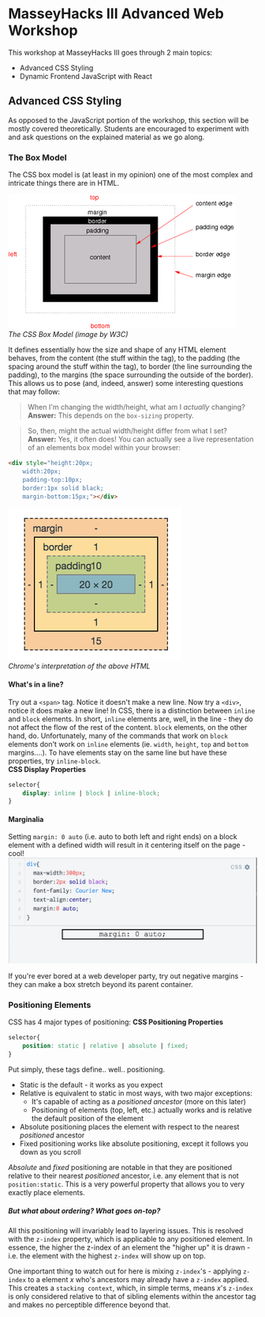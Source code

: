 # MasseyHacks III Advanced Web Workshop

This workshop at MasseyHacks III goes through 2 main topics:
- Advanced CSS Styling
- Dynamic Frontend JavaScript with React

## Advanced CSS Styling
As opposed to the JavaScript portion of the workshop, this section will be mostly covered theoretically. Students are encouraged to experiment with and ask questions on the explained material as we go along.

### The Box Model
The CSS box model is (at least in my opinion) one of the most complex and intricate things there are in HTML. 

![The CSS Box Model (image by W3C)](document-resources/box.png)<br/>
*The CSS Box Model (image by W3C)*

It defines essentially how the size and shape of any HTML element behaves, from the content (the stuff within the tag), to the padding (the spacing around the stuff within the tag), to border (the line surrounding the padding), to the margins (the space surrounding the outside of the border). This allows us to pose (and, indeed, answer) some interesting questions that may follow:

> When I'm changing the width/height, what am I *actually* changing? **Answer:** This depends on the `box-sizing` property. 

> So, then, might the actual width/height differ from what I set? **Answer:** Yes, it often does! You can actually see a live representation of an elements box model within your browser:
```html 
<div style="height:20px;
    width:20px;
    padding-top:10px;
    border:1px solid black;
    margin-bottom:15px;"></div>
```
![Chrome's interpretation of the above HTML](document-resources/box-example.png)<br/>
*Chrome's interpretation of the above HTML*

#### What's in a line?

Try out a `<span>` tag. Notice it doesn't make a new line. Now try a `<div>`, notice it does make a new line! In CSS, there is a distinction between `inline` and `block` elements. In short, `inline` elements are, well, in the line - they do not affect the flow of the rest of the content. `block` elements, on the other hand, do. Unfortunately, many of the commands that work on `block` elements don't work on `inline` elements (ie. `width`, `height`, `top` and `bottom` margins....). To have elements stay on the same line but have these properties, try `inline-block`. <br/>
**CSS Display Properties** 
```css
selector{
    display: inline | block | inline-block;
}
```

#### Marginalia 
Setting `margin: 0 auto` (i.e. auto to both left and right ends) on a block element with a defined width will result in it centering itself on the page - cool! 
![](document-resources/auto-margin-example.png)

If you're ever bored at a web developer party, try out negative margins - they can make a box stretch beyond its parent container. 

### Positioning Elements
CSS has 4 major types of positioning: 
**CSS Positioning Properties** 
```css
selector{
    position: static | relative | absolute | fixed;
}
```
Put simply, these tags define.. well.. positioning. 
- Static is the default - it works as you expect
- Relative is equivalent to static in most ways, with two major exceptions:
    - It's capable of acting as a *positioned ancestor* (more on this later)
    - Positioning of elements (top, left, etc.) actually works and is relative the default position of the element
- Absolute positioning places the element with respect to the nearest *positioned* ancestor
- Fixed positioning works like absolute positioning, except it follows you down as you scroll

*Absolute* and *fixed* positioning are notable in that they are positioned relative to their nearest *positioned* ancestor, i.e. any element that is not `position:static`. This is a very powerful property that allows you to very exactly place elements.

##### But what about ordering? What goes on-top? 
All this positioning will invariably lead to layering issues. This is resolved with the `z-index` property, which is applicable to any positioned element. In essence, the higher the z-index of an element the "higher up" it is drawn - i.e. the element with the highest `z-index` will show up on top. 

One important thing to watch out for here is mixing `z-index`'s - applying `z-index` to a element *x* who's ancestors may already have a `z-index` applied. This creates a `stacking context`, which, in simple terms, means *x*'s `z-index` is only considered relative to that of sibling elements within the ancestor tag and makes no perceptible difference beyond that. 

